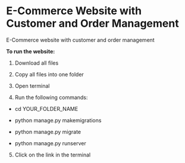 # E-Commerce Website with Customer and Order Management 

E-Commerce website with customer and order management

**To run the website:**

1. Download all files

2. Copy all files into one folder

3. Open terminal

4. Run the following commands:

- cd YOUR_FOLDER_NAME

- python manage.py makemigrations

- python manage.py migrate

- python manage.py runserver

5. Click on the link in the terminal

